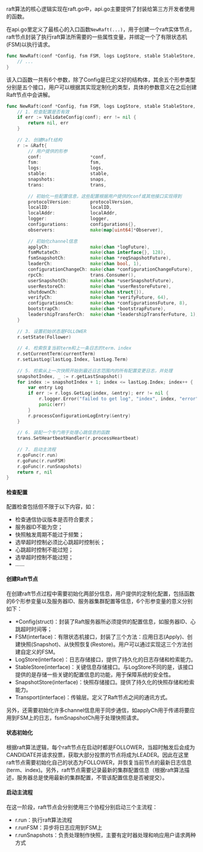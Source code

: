 raft算法的核心逻辑实现在raft.go中，api.go主要提供了封装给第三方开发者使用的函数。

在api.go里定义了最核心的入口函数`NewRaft(...)`，用于创建一个raft实体节点，raft节点封装了执行raft算法所需要的一些属性变量，并绑定一个了有限状态机(FSM)以执行请求。

```go
func NewRaft(conf *Config, fsm FSM, logs LogStore, stable StableStore, snaps SnapshotStore, trans Transport) (*Raft, error){
    // ...
}
```

该入口函数一共有6个参数，除了Config是已定义好的结构体，其余五个形参类型分别是五个接口，用户可以根据其实现定制化的类型，具体的参数意义在之后创建Raft节点中会讲解。



```go
func NewRaft(conf *Config, fsm FSM, logs LogStore, stable StableStore, snaps SnapshotStore, trans Transport) (*Raft, error){
    // 1. 检查配置是否有效
    if err := ValidateConfig(conf); err != nil {
		return nil, err
	}
    
    // 2. 创建Raft结构
    r := &Raft{
		// 用户提供的形参
		conf:                  *conf,
		fsm:                   fsm,
        logs:                  logs,
        stable:                stable,
        snapshots:             snaps,
		trans:                 trans,
        
        // 初始化一些配置信息，这些配置根据用户提供的conf或其他接口实现得到
        protocolVersion:       protocolVersion,
        localID:               localID,
		localAddr:             localAddr,
		logger:                logger,
        configurations:        configurations{},
        observers:             make(map[uint64]*Observer),
        
        // 初始化channel信息
        applyCh:               make(chan *logFuture),
		fsmMutateCh:           make(chan interface{}, 128),
		fsmSnapshotCh:         make(chan *reqSnapshotFuture),
		leaderCh:              make(chan bool, 1),
		configurationChangeCh: make(chan *configurationChangeFuture),
		rpcCh:                 trans.Consumer(),
		userSnapshotCh:        make(chan *userSnapshotFuture),
		userRestoreCh:         make(chan *userRestoreFuture),
		shutdownCh:            make(chan struct{}),
		verifyCh:              make(chan *verifyFuture, 64),
		configurationsCh:      make(chan *configurationsFuture, 8),
		bootstrapCh:           make(chan *bootstrapFuture),
		leadershipTransferCh:  make(chan *leadershipTransferFuture, 1),
	}
    
    // 3. 设置初始状态是FOLLOWER
    r.setState(Follower)
    
    // 4. 检索恢复当前term和上一条日志的term、index
    r.setCurrentTerm(currentTerm)
	r.setLastLog(lastLog.Index, lastLog.Term)
    
    // 5. 检索从上一次快照开始到最近日志范围内的所有配置变更日志，并处理
	snapshotIndex, _ := r.getLastSnapshot()
	for index := snapshotIndex + 1; index <= lastLog.Index; index++ {
		var entry Log
		if err := r.logs.GetLog(index, &entry); err != nil {
			r.logger.Error("failed to get log", "index", index, "error", err)
			panic(err)
		}
		r.processConfigurationLogEntry(&entry)
	}
    
    // 6. 装配一个专门用于处理心跳信息的函数
    trans.SetHeartbeatHandler(r.processHeartbeat)
    
    // 7. 启动主流程
    r.goFunc(r.run)
	r.goFunc(r.runFSM)
	r.goFunc(r.runSnapshots)
	return r, nil
}
```



#### 检查配置

配置检查包括但不限于以下内容，如：

- 检查通信协议版本是否符合要求；
- 服务器ID不能为空；
- 快照触发周期不能过于频繁；
- 选举超时控制必须比心跳超时控制长；
- 心跳超时控制不能过短；
- 选举超时控制不能过短；
- ……



#### 创建Raft节点

在创建raft节点过程中需要初始化两部分信息，用户提供的定制化配置，包括函数的6个形参变量以及服务器ID、服务器集群配置等信息，6个形参变量的意义分别如下：

- *Config(struct)：封装了Raft服务器所必须提供的配置信息，如服务器ID、心跳超时时间等；
- FSM(interface)：有限状态机接口，封装了三个方法：应用日志(Apply)、创建快照(Snapshot)、从快照恢复(Restore)。用户可以通过实现这三个方法创建自定义的FSM。
- LogStore(interface)：日志存储接口，提供了持久化的日志存储和检索能力。
- StableStore(interface)：关键信息存储接口。与LogStore不同的是，该接口提供的是存储一些关键的配置信息的功能，用于保障系统的安全性。
- SnapshotStore(interface)：快照存储接口。提供了持久化的快照存储和检索能力。
- Transport(interface)：传输层。定义了Raft节点之间的通讯方式。

另外，还需要初始化许多channel信息用于同步通信，如applyCh用于传递将要应用到FSM上的日志，fsmSnapshotCh用于处理快照请求。



#### 状态初始化

根据raft算法逻辑，每个raft节点在启动时都是FOLLOWER，当超时触发后会成为CANDIDATE并请求投票，获取大部分投票的节点将成为LEADER。因此在这里raft节点需要初始化自己的状态为FOLLOWER，并恢复当前节点的最新日志信息(term、index)。另外，raft节点需要记录最新的集群配置信息（根据raft算法描述，服务器总是使用最新的集群配置，不管该配置信息是否被提交）。



#### 启动主流程

在这一阶段，raft节点会分别使用三个协程分别启动三个主流程：

- r.run：执行raft算法流程
- r.runFSM：异步将日志应用到FSM上
- r.runSnapshots：负责处理制作快照，主要有定时器处理和响应用户请求两种方式